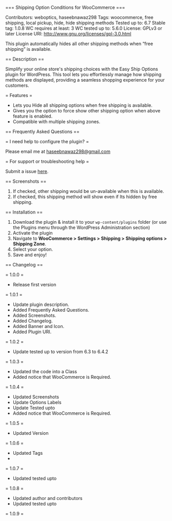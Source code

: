 === Shipping Option Conditions for WooCommerce ===

Contributors: weboptics, haseebnawaz298
Tags: woocommerce, free shipping, local pickup, hide, hide shipping methods
Tested up to: 6.7
Stable tag: 1.0.8
WC requires at least: 3
WC tested up to: 5.6.0
License: GPLv3 or later License
URI: http://www.gnu.org/licenses/gpl-3.0.html

This plugin automatically hides all other shipping methods when “free shipping” is available. 


== Description ==

Simplify your online store's shipping choices with the Easy Ship Options plugin for WordPress. This tool lets you effortlessly manage how shipping methods are displayed, providing a seamless shopping experience for your customers.

= Features =

* Lets you Hide all shipping options when free shipping is available.
* Gives you the option to force show other shipping option when above feature is enabled.
* Compatible with multiple shipping zones.

== Frequently Asked Questions ==

= I need help to configure the plugin? =

Please email me at <a href="mailto:haseebnawaz298@gmail.com" target="_blank">haseebnawaz298@gmail.com</a>

= For support or troubleshooting help =

Submit a issue <a href="https://github.com/weboptics/shipping-option-conditions-wc/issues">here</a>.

== Screenshots ==
1. If checked, other shipping would be un-available when this is available.
2. If checked, this shipping method will show even if Its hidden by free shipping.

== Installation ==

1. Download the plugin & install it to your `wp-content/plugins` folder (or use the Plugins menu through the WordPress Administration section)
2. Activate the plugin
3. Navigate to **WooCommerce > Settings > Shipping > Shipping options > Shipping Zone**.
4. Select your option.
5. Save and enjoy!


== Changelog ==

= 1.0.0 =
* Release first version

= 1.0.1 =
* Update plugin description.
* Added Frequently Asked Questions.
* Added Screenshots.
* Added Changelog.
* Added Banner and Icon.
* Added Plugin URI.

= 1.0.2 =
* Update tested up to version from 6.3 to 6.4.2

= 1.0.3 =
* Updated the code into a Class
* Added notice that WooCommerce is Required.

= 1.0.4 =
* Updated Screenshots
* Update Options Labels
* Update Tested upto
* Added notice that WooCommerce is Required.

= 1.0.5 =
* Updated Version

= 1.0.6 =
* Updated Tags
* 
= 1.0.7 =
* Updated tested upto

= 1.0.8 =
* Updated author and contributors
* Updated tested upto

= 1.0.9 =
